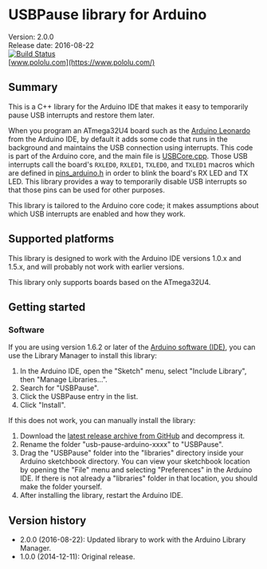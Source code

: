 # USBPause library for Arduino

Version: 2.0.0 <br>
Release date: 2016-08-22 <br>
[![Build Status](https://travis-ci.org/pololu/usb-pause-arduino.svg?branch=master)](https://travis-ci.org/pololu/usb-pause-arduino) <br>
[www.pololu.com](https://www.pololu.com/)


## Summary

This is a C++ library for the Arduino IDE that makes it easy to temporarily
pause USB interrupts and restore them later.

When you program an ATmega32U4 board such as the
[Arduino Leonardo](https://www.pololu.com/product/2192) from the Arduino IDE, by
default it adds some code that runs in the background and maintains the USB
connection using interrupts.  This code is part of the Arduino core, and the
main file is
[USBCore.cpp](https://github.com/arduino/Arduino/blob/master/hardware/arduino/avr/cores/arduino/USBCore.cpp).
Those USB interrupts call the board's `RXLED0`, `RXLED1`, `TXLED0`, and `TXLED1`
macros which are defined in
[pins_arduino.h](https://github.com/arduino/Arduino/blob/master/hardware/arduino/avr/variants/leonardo/pins_arduino.h)
in order to blink the board's RX LED and TX LED.  This library provides a way to
temporarily disable USB interrupts so that those pins can be used for other
purposes.

This library is tailored to the Arduino core code; it makes assumptions about
which USB interrupts are enabled and how they work.

## Supported platforms

This library is designed to work with the Arduino IDE versions 1.0.x and 1.5.x,
and will probably not work with earlier versions.

This library only supports boards based on the ATmega32U4.

## Getting started

### Software

If you are using version 1.6.2 or later of the
[Arduino software (IDE)](https://www.arduino.cc/en/Main/Software), you can use
the Library Manager to install this library:

1. In the Arduino IDE, open the "Sketch" menu, select "Include Library", then
   "Manage Libraries...".
2. Search for "USBPause".
3. Click the USBPause entry in the list.
4. Click "Install".

If this does not work, you can manually install the library:

1. Download the
   [latest release archive from GitHub](https://github.com/pololu/usb-pause-arduino/releases)
   and decompress it.
2. Rename the folder "usb-pause-arduino-xxxx" to "USBPause".
3. Drag the "USBPause" folder into the "libraries" directory inside your
   Arduino sketchbook directory. You can view your sketchbook location by
   opening the "File" menu and selecting "Preferences" in the Arduino IDE. If
   there is not already a "libraries" folder in that location, you should make
   the folder yourself.
4. After installing the library, restart the Arduino IDE.

## Version history

* 2.0.0 (2016-08-22): Updated library to work with the Arduino Library Manager.
* 1.0.0 (2014-12-11): Original release.
